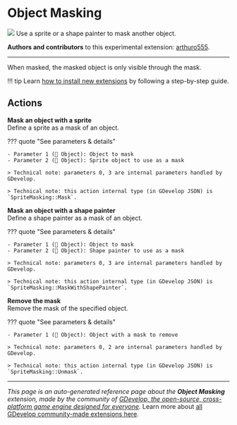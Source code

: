 # Object Masking

<img src="https://resources.gdevelop-app.com/assets/Icons/transition-masked.svg" class="extension-icon"></img>
Use a sprite or a shape painter to mask another object.

**Authors and contributors** to this experimental extension: [arthuro555](https://gd.games/arthuro555).

---

When masked, the masked object is only visible through the mask.

!!! tip
    Learn [how to install new extensions](/gdevelop5/extensions/search) by following a step-by-step guide.

## Actions

**Mask an object with a sprite**  
Define a sprite as a mask of an object.

??? quote "See parameters & details"

    - Parameter 1 (👾 Object): Object to mask
    - Parameter 2 (👾 Object): Sprite object to use as a mask

    > Technical note: parameters 0, 3 are internal parameters handled by GDevelop.

    > Technical note: this action internal type (in GDevelop JSON) is `SpriteMasking::Mask`.

**Mask an object with a shape painter**  
Define a shape painter as a mask of an object.

??? quote "See parameters & details"

    - Parameter 1 (👾 Object): Object to mask
    - Parameter 2 (👾 Object): Shape painter to use as a mask

    > Technical note: parameters 0, 3 are internal parameters handled by GDevelop.

    > Technical note: this action internal type (in GDevelop JSON) is `SpriteMasking::MaskWithShapePainter`.

**Remove the mask**  
Remove the mask of the specified object.

??? quote "See parameters & details"

    - Parameter 1 (👾 Object): Object with a mask to remove

    > Technical note: parameters 0, 2 are internal parameters handled by GDevelop.

    > Technical note: this action internal type (in GDevelop JSON) is `SpriteMasking::Unmask`.




---

*This page is an auto-generated reference page about the **Object Masking** extension, made by the community of [GDevelop, the open-source, cross-platform game engine designed for everyone](https://gdevelop.io/).* Learn more about [all GDevelop community-made extensions here](/gdevelop5/extensions).